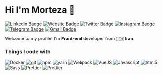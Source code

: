 # Hi I'm Morteza 👋

[![Linkedin Badge](https://img.shields.io/badge/-mortezasabihi-blue?style=flat&logo=Linkedin&logoColor=white&link=https://www.linkedin.com/in/mortezasabihi/)](https://www.linkedin.com/in/mortezasabihi/)
[![Website Badge](https://img.shields.io/badge/-mortezasabihi.com-4c51bf?style=flat&logo=Google-Chrome&logoColor=white&link=https://mortezasabihi.com)](https://mortezasabihi.com)
[![Twitter Badge](https://img.shields.io/badge/-@mortezasabihi-1ca0f1?style=flat&labelColor=1ca0f1&logo=twitter&logoColor=white&link=https://twitter.com/mortezasabihi)](https://twitter.com/mortezasabihi)
[![Instagram Badge](https://img.shields.io/badge/-@morteza.sabihi-purple?style=flat&logo=instagram&logoColor=white&link=https://instagram.com/morteza.sabihi)](https://instagram.com/morteza.sabihi)
[![Telegram Badge](https://img.shields.io/badge/-mortezasabihi-0088cc?style=flat&logo=Telegram&logoColor=white&link=https://t.me/mortezasabihi)](https://t.me/mortezasabihi)
[![Gmail Badge](https://img.shields.io/badge/-mortezasabihi87-c14438?style=flat&logo=Gmail&logoColor=white&link=mailto:mortezasabihi87@gmail.com)](mailto:mortezasabihi87@gmail.com)

<p>Welcome to my profile! I'm <b>Front-end</b> developer from 🇮🇷 <b>Iran</b>.</p>

<h3>Things I code with</h3>
<p>
  <img alt="Docker" src="https://img.shields.io/badge/-Docker-46a2f1?style=flat-square&logo=docker&logoColor=white" />
  <img alt="git" src="https://img.shields.io/badge/-Git-F05032?style=flat-square&logo=git&logoColor=white" />
  <img alt="npm" src="https://img.shields.io/badge/-NPM-CB3837?style=flat-square&logo=npm&logoColor=white" />
  <img alt="yarn" src="https://img.shields.io/badge/-Yarn-2B8EBB?style=flat-square&logo=yarn&logoColor=white" />
  <img alt="Webpack" src="https://img.shields.io/badge/-Webpack-8DD6F9?style=flat-square&logo=webpack&logoColor=white" /> 
  <img alt="VueJS" src="https://img.shields.io/badge/-VueJS-3FB883?style=flat-square&logo=vue.js&logoColor=white" /> 
  <img alt="Javascript" src="https://img.shields.io/badge/-Javascript-EFD81D?style=flat-square&logo=javascript&logoColor=white" /> 
  <img alt="html5" src="https://img.shields.io/badge/-HTML5-E34F26?style=flat-square&logo=html5&logoColor=white" />
  <img alt="Sass" src="https://img.shields.io/badge/-Sass-CC6699?style=flat-square&logo=sass&logoColor=white" />
  <img alt="Prettier" src="https://img.shields.io/badge/-Prettier-F7B93E?style=flat-square&logo=prettier&logoColor=white" />
  <img alt="Prettier" src="https://img.shields.io/badge/-Eslint-4A32C3?style=flat-square&logo=eslint&logoColor=white" />
</p>
